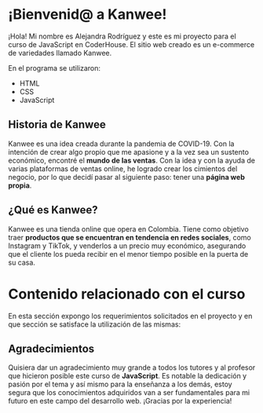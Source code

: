 
# ¡Bienvenid@ a Kanwee!
¡Hola! Mi nombre es Alejandra Rodríguez y este es mi proyecto para el curso de JavaScript en CoderHouse. El sitio web creado es un e-commerce de variedades llamado Kanwee.

En el programa se utilizaron:
 - HTML
 - CSS
 - JavaScript


## Historia de Kanwee
Kanwee es una idea creada durante la pandemia de COVID-19. Con la intención de crear algo propio que me apasione y a la vez sea un sustento económico, encontré el **mundo de las ventas**. Con la idea y con la ayuda de varias plataformas de ventas online, he logrado crear los cimientos del negocio, por lo que decidí pasar al siguiente paso: tener una **página web propia**.

## ¿Qué es Kanwee?
Kanwee es una tienda online que opera en Colombia. Tiene como objetivo traer **productos que se encuentran en tendencia en redes sociales**, como Instagram y TikTok, y venderlos a un precio muy económico, asegurando que el cliente los pueda recibir en el menor tiempo posible en la puerta de su casa.

# Contenido relacionado con el curso
En esta sección expongo los requerimientos solicitados en el proyecto y en que sección se satisface la utilización de las mismas:




## Agradecimientos
Quisiera dar un agradecimiento muy grande a todos los tutores y al profesor que hicieron posible este curso de **JavaScript**. Es notable la dedicación y pasión por el tema y así mismo para la enseñanza a los demás, estoy segura que los conocimientos adquiridos van a ser fundamentales para mi futuro en este campo del desarrollo web.
¡Gracias por la experiencia!
